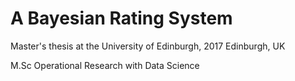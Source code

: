 # A Bayesian Rating System
Master's thesis at the University of Edinburgh, 2017
Edinburgh, UK

M.Sc Operational Research with Data Science
